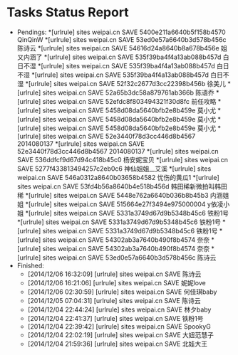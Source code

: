 Tasks Status Report
============

* Pendings:
    *[urlrule] sites weipai.cn SAVE 5400e211a6640b5f158b4570 QinQinW
    *[urlrule] sites weipai.cn SAVE 53ed0e57a6640b3d578b456c 陈诗云
    *[urlrule] sites weipai.cn SAVE 54616d24a8640b8a678b456e 姐又内涵了
    *[urlrule] sites weipai.cn SAVE 535f39ba4f4a13ab088b457d 白日不湿
    *[urlrule] sites weipai.cn SAVE 535f39ba4f4a13ab088b457d 白日不湿
    *[urlrule] sites weipai.cn SAVE 535f39ba4f4a13ab088b457d 白日不湿
    *[urlrule] sites weipai.cn SAVE 52f32c2677d3cc22398b456b 徐美儿
    *[urlrule] sites weipai.cn SAVE 52a65b3dc58a879761ab366b 陈语乔
    *[urlrule] sites weipai.cn SAVE 52efdc8f803494321f30d8fc 前任攻略
    *[urlrule] sites weipai.cn SAVE 5458d08da5640bfb2e8b459e 莫小尤
    *[urlrule] sites weipai.cn SAVE 5458d08da5640bfb2e8b459e 莫小尤
    *[urlrule] sites weipai.cn SAVE 5458d08da5640bfb2e8b459e 莫小尤
    *[urlrule] sites weipai.cn SAVE 52e3440f78d3cc446d8b4567 2014080137
    *[urlrule] sites weipai.cn SAVE 52e3440f78d3cc446d8b4567 2014080137
    *[urlrule] sites weipai.cn SAVE 536ddfcf9d67d94c418b45c0 杨安妮宝贝
    *[urlrule] sites weipai.cn SAVE 5277f433813494257c2eb0c6 神仙姐姐__艾溪
    *[urlrule] sites weipai.cn SAVE 546a0312a8640b03658b4582 忧伤的黄瓜1
    *[urlrule] sites weipai.cn SAVE 53fd4b56a8640b4e518b456d 韩田稀新微拍叫韩田稀
    *[urlrule] sites weipai.cn SAVE 5448e762a6640b036b8b45b3 内涵姐姐
    *[urlrule] sites weipai.cn SAVE 515664e27f3494e975000004 y依凌小姐
    *[urlrule] sites weipai.cn SAVE 5331a3749d67d9b5348b45c6 铁粉1号
    *[urlrule] sites weipai.cn SAVE 5331a3749d67d9b5348b45c6 铁粉1号
    *[urlrule] sites weipai.cn SAVE 5331a3749d67d9b5348b45c6 铁粉1号
    *[urlrule] sites weipai.cn SAVE 54302ab3a7640b490f8b4574 奈奈
    *[urlrule] sites weipai.cn SAVE 54302ab3a7640b490f8b4574 奈奈
    *[urlrule] sites weipai.cn SAVE 53ed0e57a6640b3d578b456c 陈诗云
* Finished:
    * [2014/12/06 16:32:09] [urlrule] sites weipai.cn SAVE 陈诗云
    * [2014/12/06 16:21:06] [urlrule] sites weipai.cn SAVE 妮妮love
    * [2014/12/06 02:30:59] [urlrule] sites weipai.cn SAVE 何佳琪baby
    * [2014/12/05 07:04:31] [urlrule] sites weipai.cn SAVE 陈诗云
    * [2014/12/04 22:44:24] [urlrule] sites weipai.cn SAVE 林夕baby
    * [2014/12/04 22:41:37] [urlrule] sites weipai.cn SAVE 铁粉1号
    * [2014/12/04 22:39:42] [urlrule] sites weipai.cn SAVE SpookyG
    * [2014/12/04 22:02:19] [urlrule] sites weipai.cn SAVE 大妞范慧子
    * [2014/12/04 21:59:36] [urlrule] sites weipai.cn SAVE 北娃大王
